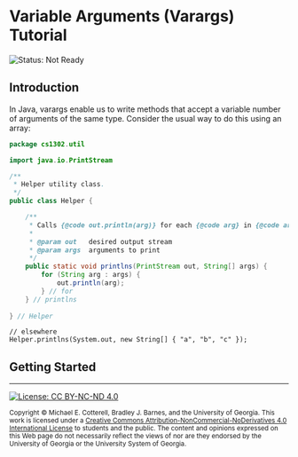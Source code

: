 # Variable Arguments (Varargs) Tutorial

![Status: Not Ready](https://img.shields.io/badge/Status-Not%20Ready-red.svg)

## Introduction

In Java, varargs enable us to write methods that accept a variable number
of arguments of the same type. Consider the usual way to do this using an
array:

```java
package cs1302.util

import java.io.PrintStream

/**
 * Helper utility class.
 */
public class Helper {

    /**
     * Calls {@code out.println(arg)} for each {@code arg} in {@code args}.
     *
     * @param out   desired output stream
     * @param args  arguments to print
     */
    public static void printlns(PrintStream out, String[] args) {
        for (String arg : args) {
            out.println(arg);
        } // for
    } // printlns
    
} // Helper
```

```
// elsewhere
Helper.printlns(System.out, new String[] { "a", "b", "c" });
```

## Getting Started


<hr/>

[![License: CC BY-NC-ND 4.0](https://img.shields.io/badge/License-CC%20BY--NC--ND%204.0-lightgrey.svg)](http://creativecommons.org/licenses/by-nc-nd/4.0/)

<small>
Copyright &copy; Michael E. Cotterell, Bradley J. Barnes, and the University of Georgia.
This work is licensed under a <a rel="license" href="http://creativecommons.org/licenses/by-nc-nd/4.0/">Creative Commons Attribution-NonCommercial-NoDerivatives 4.0 International License</a> to students and the public.
The content and opinions expressed on this Web page do not necessarily reflect the views of nor are they endorsed by the University of Georgia or the University System of Georgia.
</small>
